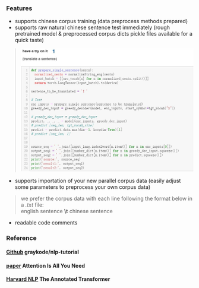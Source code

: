 ### Features  
+ supports chinese corpus training (data preprocess methods prepared)
+ supports raw natural chinese sentence test immediately (rough pretrained model & preprocessed corpus dicts pickle files available for a quick taste)
> ![sentence immediate test](https://github.com/errorplayer/AI_snippets/blob/master/Transformer_greedy_decoder/pic/display_sentence_test.JPG)  
+ supports importation of  your new parallel corpus data (easily adjust some parameters to preprocess your own corpus data)  
> we prefer the corpus data with each line following the format below in a *.txt* file:  
> english sentence **\t** chinese sentence  
  
+ readable code comments



### Reference
#### [Github](https://github.com/graykode/nlp-tutorial/tree/master/5-1.Transformer) graykode/nlp-tutorial   
#### [paper](https://arxiv.org/abs/1706.03762) Attention Is All You Need
#### [Harvard NLP](http://nlp.seas.harvard.edu/2018/04/03/attention.html) The Annotated Transformer
